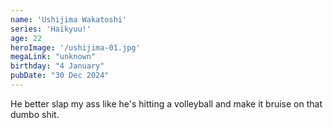 ```yaml
---
name: 'Ushijima Wakatoshi'
series: 'Haikyuu!'
age: 22
heroImage: '/ushijima-01.jpg'
megaLink: "unknown"
birthday: "4 January"
pubDate: "30 Dec 2024"
---
```

He better slap my ass like he's hitting a volleyball and make it bruise on that dumbo shit.